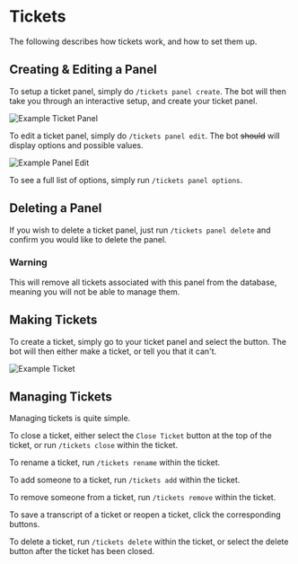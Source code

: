 # Tickets
The following describes how tickets work, and how to set them up.

## Creating & Editing a Panel
To setup a ticket panel, simply do `/tickets panel create`. The bot will then take you through an interactive setup, and create your ticket panel.

![Example Ticket Panel](https://user-images.githubusercontent.com/49261529/113605552-ad320b00-95fb-11eb-9f05-12eeff7b45a8.png)

To edit a ticket panel, simply do `/tickets panel edit`. The bot ~~should~~ will display options and possible values.

![Example Panel Edit](https://user-images.githubusercontent.com/49261529/113606571-0cdce600-95fd-11eb-8f27-8905dfc6a5e5.png)

To see a full list of options, simply run `/tickets panel options`.

## Deleting a Panel
If you wish to delete a ticket panel, just run `/tickets panel delete` and confirm you would like to delete the panel.

### Warning
This will remove all tickets associated with this panel from the database, meaning you will not be able to manage them.

## Making Tickets
To create a ticket, simply go to your ticket panel and select the button. The bot will then either make a ticket, or tell you that it can't.

![Example Ticket](https://user-images.githubusercontent.com/49261529/113606254-9c35c980-95fc-11eb-979e-c9ad460c8523.png)

## Managing Tickets

Managing tickets is quite simple. 

To close a ticket, either select the `Close Ticket` button at the top of the ticket, or run `/tickets close` within the ticket.

To rename a ticket, run `/tickets rename` within the ticket.

To add someone to a ticket, run `/tickets add` within the ticket.

To remove someone from a ticket, run `/tickets remove` within the ticket.

To save a transcript of a ticket or reopen a ticket, click the corresponding buttons.

To delete a ticket, run `/tickets delete` within the ticket, or select the delete button after the ticket has been closed.
